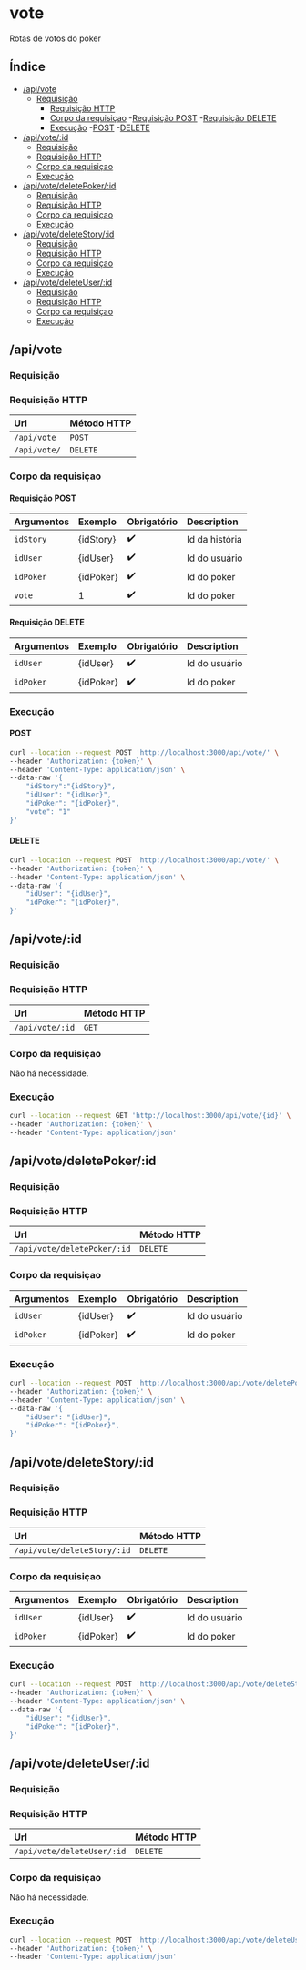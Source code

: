 # vote

Rotas de votos do poker

## Índice
- [/api/vote](#apivote)
  - [Requisição](#requisição)
    - [Requisição HTTP](#requisição-http)
    - [Corpo da requisiçao](#corpo-da-requisiçao)
      -[Requisição POST](#requisição-post)
      -[Requisição DELETE](#requisição-delete)
    - [Execução](#execução)
      -[POST](#post)
      -[DELETE](#delete)
- [/api/vote/:id](#apivoteid)
    - [Requisição](#requisição)
    - [Requisição HTTP](#requisição-http)
    - [Corpo da requisiçao](#corpo-da-requisiçao)
    - [Execução](#execução)
- [/api/vote/deletePoker/:id](#apivotedeletepokerid)
    - [Requisição](#requisição)
    - [Requisição HTTP](#requisição-http)
    - [Corpo da requisiçao](#corpo-da-requisiçao)
    - [Execução](#execução)
- [/api/vote/deleteStory/:id](#apivotedeletestoryid)
    - [Requisição](#requisição)
    - [Requisição HTTP](#requisição-http)
    - [Corpo da requisiçao](#corpo-da-requisiçao)
    - [Execução](#execução)
- [/api/vote/deleteUser/:id](#apivotedeleteuserid)
    - [Requisição](#requisição)
    - [Requisição HTTP](#requisição-http)
    - [Corpo da requisiçao](#corpo-da-requisiçao)
    - [Execução](#execução)


## /api/vote

### Requisição

### Requisição HTTP

| Url          | Método HTTP |
|:-------------|:------------|
| `/api/vote`  | `POST`      |
| `/api/vote/` | `DELETE`    |

### Corpo da requisiçao

#### Requisição POST
| Argumentos | Exemplo   | Obrigatório        | Description    |
|:-----------|:----------|:-------------------|:---------------|
| `idStory`  | {idStory} | :heavy_check_mark: | Id da história |
| `idUser`   | {idUser}  | :heavy_check_mark: | Id do usuário  |
| `idPoker`  | {idPoker} | :heavy_check_mark: | Id do poker    |
| `vote`     | 1         | :heavy_check_mark: | Id do poker    |

#### Requisição DELETE

| Argumentos | Exemplo   | Obrigatório        | Description   |
|:-----------|:----------|:-------------------|:--------------|
| `idUser`   | {idUser}  | :heavy_check_mark: | Id do usuário |
| `idPoker`  | {idPoker} | :heavy_check_mark: | Id do poker   |

### Execução

#### POST

```bash
curl --location --request POST 'http://localhost:3000/api/vote/' \
--header 'Authorization: {token}' \
--header 'Content-Type: application/json' \
--data-raw '{
    "idStory":"{idStory}",
    "idUser": "{idUser}",
    "idPoker": "{idPoker}",
    "vote": "1"
}'
```

#### DELETE

```bash
curl --location --request POST 'http://localhost:3000/api/vote/' \
--header 'Authorization: {token}' \
--header 'Content-Type: application/json' \
--data-raw '{
    "idUser": "{idUser}",
    "idPoker": "{idPoker}",
}'
```

## /api/vote/:id

### Requisição

### Requisição HTTP

| Url             | Método HTTP |
|:----------------|:------------|
| `/api/vote/:id` | `GET`       |

### Corpo da requisiçao

Não há necessidade.

### Execução

```bash
curl --location --request GET 'http://localhost:3000/api/vote/{id}' \
--header 'Authorization: {token}' \
--header 'Content-Type: application/json' 
```

## /api/vote/deletePoker/:id

### Requisição

### Requisição HTTP

| Url                         | Método HTTP |
|:----------------------------|:------------|
| `/api/vote/deletePoker/:id` | `DELETE`    |

### Corpo da requisiçao

| Argumentos | Exemplo   | Obrigatório        | Description   |
|:-----------|:----------|:-------------------|:--------------|
| `idUser`   | {idUser}  | :heavy_check_mark: | Id do usuário |
| `idPoker`  | {idPoker} | :heavy_check_mark: | Id do poker   |

### Execução

```bash
curl --location --request POST 'http://localhost:3000/api/vote/deletePoker/{id}' \
--header 'Authorization: {token}' \
--header 'Content-Type: application/json' \
--data-raw '{
    "idUser": "{idUser}",
    "idPoker": "{idPoker}",
}'
```

## /api/vote/deleteStory/:id

### Requisição

### Requisição HTTP

| Url                         | Método HTTP |
|:----------------------------|:------------|
| `/api/vote/deleteStory/:id` | `DELETE`    |

### Corpo da requisiçao

| Argumentos | Exemplo   | Obrigatório        | Description   |
|:-----------|:----------|:-------------------|:--------------|
| `idUser`   | {idUser}  | :heavy_check_mark: | Id do usuário |
| `idPoker`  | {idPoker} | :heavy_check_mark: | Id do poker   |

### Execução

```bash
curl --location --request POST 'http://localhost:3000/api/vote/deleteStory/{id}' \
--header 'Authorization: {token}' \
--header 'Content-Type: application/json' \
--data-raw '{
    "idUser": "{idUser}",
    "idPoker": "{idPoker}",
}'
```

## /api/vote/deleteUser/:id

### Requisição

### Requisição HTTP

| Url                         | Método HTTP |
|:----------------------------|:------------|
| `/api/vote/deleteUser/:id` | `DELETE`    |

### Corpo da requisiçao

Não há necessidade.

### Execução

```bash
curl --location --request POST 'http://localhost:3000/api/vote/deleteUser/{id}' \
--header 'Authorization: {token}' \
--header 'Content-Type: application/json'
```
